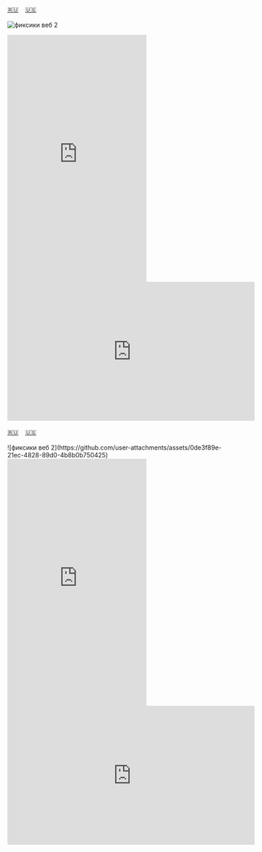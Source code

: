<span id="ru"><a href='#ru'>🇷🇺</a> &nbsp;&nbsp;&nbsp;<a href='#en'>🇺🇸</a> &nbsp;&nbsp;&nbsp;</span><br><br>
![фиксики веб 2](https://github.com/user-attachments/assets/0de3f89e-21ec-4828-89d0-4b8b0b750425)

<iframe width="315" height="560" src="https://www.youtube.com/embed/BlgtvrSZHQs" frameborder="0" allow="accelerometer; autoplay; clipboard-write; encrypted-media; gyroscope; picture-in-picture; web-share"allowfullscreen></iframe>

<iframe width="560" height="315" src="https://www.youtube.com/embed/9MH5RgPdmRE?si=7e8sYWgQ5DU_dkDY" title="YouTube video player" frameborder="0" allow="accelerometer; autoplay; clipboard-write; encrypted-media; gyroscope; picture-in-picture; web-share" allowfullscreen></iframe><br><br>
<span id="en"><a href='#ru'>🇷🇺</a> &nbsp;&nbsp;&nbsp;<a href='#en'>🇺🇸</a> &nbsp;&nbsp;&nbsp;</span><br><br>
![фиксики веб 2](https://github.com/user-attachments/assets/0de3f89e-21ec-4828-89d0-4b8b0b750425)

<iframe width="315" height="560" src="https://www.youtube.com/embed/7pfux1E2cp0" frameborder="0" allow="accelerometer; autoplay; clipboard-write; encrypted-media; gyroscope; picture-in-picture; web-share"allowfullscreen></iframe>

<iframe width="560" height="315" src="https://www.youtube.com/embed/9MH5RgPdmRE?si=7e8sYWgQ5DU_dkDY" title="YouTube video player" frameborder="0" allow="accelerometer; autoplay; clipboard-write; encrypted-media; gyroscope; picture-in-picture; web-share" allowfullscreen></iframe><br><br>
